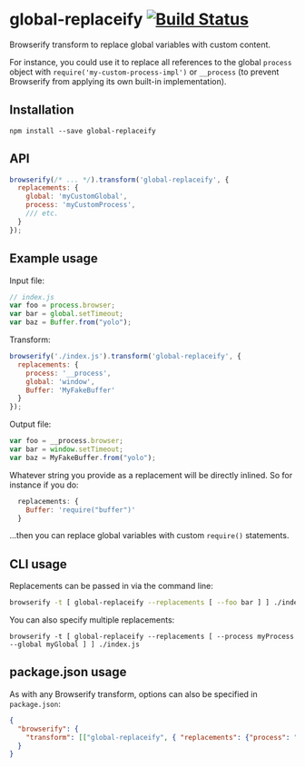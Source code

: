 global-replaceify [![Build Status](https://travis-ci.org/nolanlawson/global-replaceify.svg?branch=master)](https://travis-ci.org/nolanlawson/global-replaceify)
=====

Browserify transform to replace global variables with custom content.

For instance, you could use it to replace all references to the global `process` object with `require('my-custom-process-impl')` or `__process` (to prevent Browserify from applying its own built-in implementation).

Installation
----

    npm install --save global-replaceify

API
---

```js
browserify(/* ... */).transform('global-replaceify', {
  replacements: {
    global: 'myCustomGlobal',
    process: 'myCustomProcess',
    /// etc.
  }
});
```

Example usage
---

Input file:

```js
// index.js
var foo = process.browser;
var bar = global.setTimeout;
var baz = Buffer.from("yolo");
```

Transform:

```js
browserify('./index.js').transform('global-replaceify', {
  replacements: {
    process: '__process',
    global: 'window',
    Buffer: 'MyFakeBuffer'
  }
});
```

Output file:

```js
var foo = __process.browser;
var bar = window.setTimeout;
var baz = MyFakeBuffer.from("yolo");
```

Whatever string you provide as a replacement will be directly inlined. So for instance if you do:

```js
  replacements: {
    Buffer: 'require("buffer")'
  }
```

...then you can replace global variables with custom `require()` statements.

CLI usage
---

Replacements can be passed in via the command line:

```bash
browserify -t [ global-replaceify --replacements [ --foo bar ] ] ./index.js
```

You can also specify multiple replacements: 

```
browserify -t [ global-replaceify --replacements [ --process myProcess --global myGlobal ] ] ./index.js
```

package.json usage
---

As with any Browserify transform, options can also be specified in `package.json`:

```json
{
  "browserify": {
    "transform": [["global-replaceify", { "replacements": {"process": "myCustomProcess"} }]]
  }
}
```
